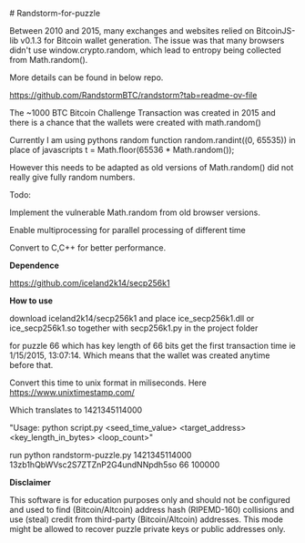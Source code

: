 \# Randstorm-for-puzzle

Between 2010 and 2015, many exchanges and websites relied on BitcoinJS-lib v0.1.3 for Bitcoin wallet generation. The issue was that many browsers didn't use window.crypto.random, which lead to entropy being collected from Math.random().

More details can be found in below repo.

https://github.com/RandstormBTC/randstorm?tab=readme-ov-file

The ~1000 BTC Bitcoin Challenge Transaction  was created in 2015 and there is a chance that the wallets were created with math.random() 

Currently I am using pythons random function random.randint((0, 65535))  in place of  javascripts t = Math.floor(65536 \* Math.random());

However this needs to be adapted as old versions of Math.random()  did not really give fully random numbers. 

Todo:

Implement the vulnerable Math.random from old browser versions. 

Enable multiprocessing for parallel processing of different time 

Convert to C,C++ for better performance.


**Dependence**

https://github.com/iceland2k14/secp256k1

**How to use**

download iceland2k14/secp256k1 and place ice\_secp256k1.dll  or ice\_secp256k1.so together with secp256k1.py in the project folder

for puzzle 66 which has key length of 66 bits get the first transaction time  ie 1/15/2015, 13:07:14. Which means that the wallet was created anytime before that. 

Convert this time to unix format in miliseconds.  Here https://www.unixtimestamp.com/

Which translates to 1421345114000

"Usage: python script.py <seed\_time\_value> <target\_address> <key\_length\_in\_bytes> <loop\_count>" 

run python randstorm-puzzle.py 1421345114000 13zb1hQbWVsc2S7ZTZnP2G4undNNpdh5so 66 100000

**Disclaimer**

This software is for education purposes only and should not be configured and used to find (Bitcoin/Altcoin) address hash (RIPEMD-160) collisions and use (steal) credit from third-party (Bitcoin/Altcoin) addresses. This mode might be allowed to recover puzzle private keys or public addresses only.

